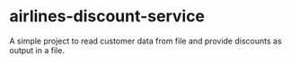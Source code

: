 # airlines-discount-service
A simple project to read customer data from file and provide discounts as output in a file.
